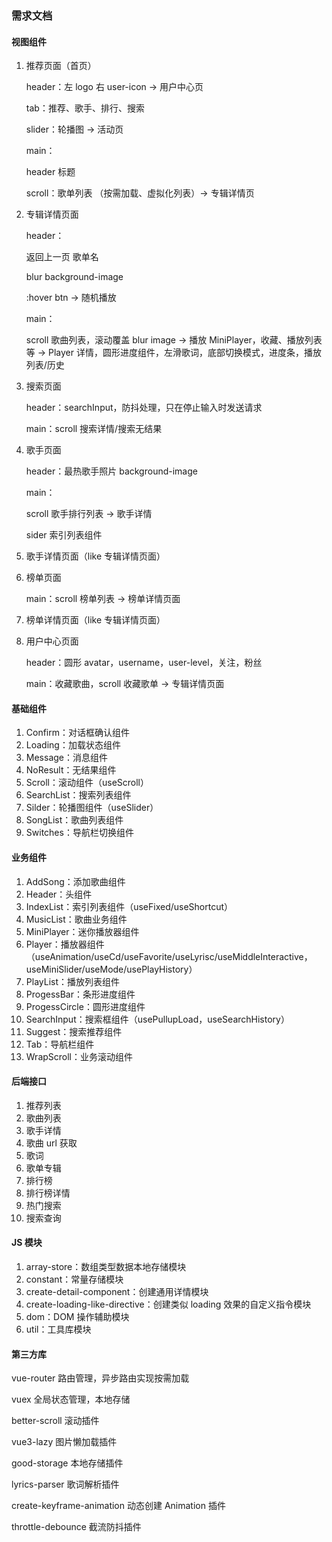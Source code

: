 ### 需求文档

#### 视图组件

1. 推荐页面（首页）

   header：左 logo 右 user-icon → 用户中心页

   tab：推荐、歌手、排行、搜索

   slider：轮播图 → 活动页

   main：

   header 标题

   scroll：歌单列表 （按需加载、虚拟化列表）→ 专辑详情页

2. 专辑详情页面

   header：

   返回上一页 歌单名

   blur background-image

   :hover btn → 随机播放

   main：

   scroll 歌曲列表，滚动覆盖 blur image → 播放 MiniPlayer，收藏、播放列表等 → Player 详情，圆形进度组件，左滑歌词，底部切换模式，进度条，播放列表/历史

3. 搜索页面

   header：searchInput，防抖处理，只在停止输入时发送请求

   main：scroll 搜索详情/搜索无结果

4. 歌手页面

   header：最热歌手照片 background-image

   main：

   scroll 歌手排行列表 → 歌手详情

   sider 索引列表组件

5. 歌手详情页面（like 专辑详情页面）

6. 榜单页面

   main：scroll 榜单列表 → 榜单详情页面

7. 榜单详情页面（like 专辑详情页面）

8. 用户中心页面

   header：圆形 avatar，username，user-level，关注，粉丝

   main：收藏歌曲，scroll 收藏歌单 → 专辑详情页面

#### 基础组件

1. Confirm：对话框确认组件
2. Loading：加载状态组件
3. Message：消息组件
4. NoResult：无结果组件
5. Scroll：滚动组件（useScroll）
6. SearchList：搜索列表组件
7. Silder：轮播图组件（useSlider）
8. SongList：歌曲列表组件
9. Switches：导航栏切换组件

#### 业务组件

1. AddSong：添加歌曲组件
2. Header：头组件
3. IndexList：索引列表组件（useFixed/useShortcut）
4. MusicList：歌曲业务组件
5. MiniPlayer：迷你播放器组件
6. Player：播放器组件（useAnimation/useCd/useFavorite/useLyrisc/useMiddleInteractive，useMiniSlider/useMode/usePlayHistory）
7. PlayList：播放列表组件
8. ProgessBar：条形进度组件
9. ProgessCircle：圆形进度组件
10. SearchInput：搜索框组件（usePullupLoad，useSearchHistory）
11. Suggest：搜索推荐组件
12. Tab：导航栏组件
13. WrapScroll：业务滚动组件

#### 后端接口

1. 推荐列表
2. 歌曲列表
3. 歌手详情
4. 歌曲 url 获取
5. 歌词
6. 歌单专辑
7. 排行榜
8. 排行榜详情
9. 热门搜索
10. 搜索查询

#### JS 模块

1. array-store：数组类型数据本地存储模块
2. constant：常量存储模块
3. create-detail-component：创建通用详情模块
4. create-loading-like-directive：创建类似 loading 效果的自定义指令模块
5. dom：DOM 操作辅助模块
6. util：工具库模块

#### 第三方库

vue-router 路由管理，异步路由实现按需加载

vuex 全局状态管理，本地存储

better-scroll 滚动插件

vue3-lazy 图片懒加载插件

good-storage 本地存储插件

lyrics-parser 歌词解析插件

create-keyframe-animation 动态创建 Animation 插件

throttle-debounce 截流防抖插件
